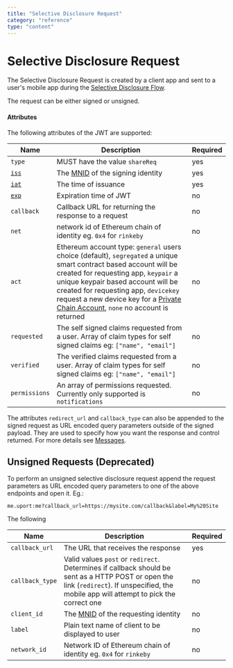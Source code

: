 ```yaml
---
title: "Selective Disclosure Request"
category: "reference"
type: "content"
---
```


# Selective Disclosure Request

The Selective Disclosure Request is created by a client app and sent to a user's mobile app during the [Selective Disclosure Flow](/flows/selectivedisclosure.md).

The request can be either signed or unsigned.

#### Attributes

The following attributes of the JWT are supported:

Name | Description | Required
---- | ----------- | --------
`type` | MUST have the value `shareReq` | yes
[`iss`](https://tools.ietf.org/html/rfc7519#section-4.1.1) | The [MNID](https://github.com/uport-project/mnid) of the signing identity| yes
[`iat`](https://tools.ietf.org/html/rfc7519#section-4.1.6) | The time of issuance | yes
[`exp`](https://tools.ietf.org/html/rfc7519#section-4.1.4) | Expiration time of JWT | no
`callback` | Callback URL for returning the response to a request | no
`net` | network id of Ethereum chain of identity eg. `0x4` for `rinkeby` | no
`act` | Ethereum account type: `general` users choice (default), `segregated` a unique smart contract based account will be created for requesting app, `keypair` a unique keypair based account will be created for requesting app, `devicekey` request a new device key for a [Private Chain Account](./privatechain.md), `none` no account is returned | no
`requested` | The self signed claims requested from a user. Array of claim types for self signed claims eg: `["name", "email"]` | no
`verified` | The verified claims requested from a user. Array of claim types for self signed claims eg: `["name", "email"]` | no
`permissions` | An array of permissions requested. Currently only supported is `notifications` | no

The attributes `redirect_url` and `callback_type` can also be appended to the signed request as URL encoded query parameters outside of the signed payload. They are used to specify how you want the response and control returned. For more details see [Messages](./index.md#json-web-token).

## Unsigned Requests (Deprecated)

To perform an unsigned selective disclosure request append the request parameters as URL encoded query parameters to one of the above endpoints and open it. Eg.:

`me.uport:me?callback_url=https://mysite.com/callback&label=My%20Site`

The following

Name | Description | Required
---- | ----------- | --------
`callback_url` | The URL that receives the response | yes
`callback_type` | Valid values `post` or `redirect`. Determines if callback should be sent as a HTTP POST or open the link (`redirect`). If unspecified, the mobile app will attempt to pick the correct one| no
`client_id` | The [MNID](https://github.com/uport-project/mnid) of the requesting identity | no
`label` | Plain text name of client to be displayed to user | no
`network_id` | Network ID of Ethereum chain of identity eg. `0x4` for `rinkeby` | no
